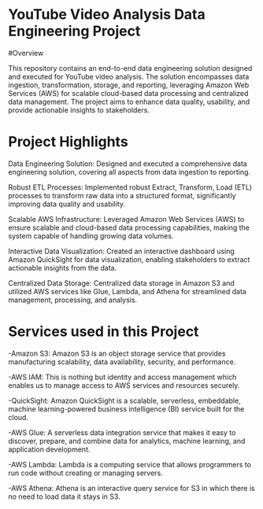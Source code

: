 # YouTube Video Analysis Data Engineering Project

#Overview

This repository contains an end-to-end data engineering solution designed and executed for YouTube video analysis. The solution encompasses data ingestion, transformation, storage, and reporting, leveraging Amazon Web Services (AWS) for scalable cloud-based data processing and centralized data management. The project aims to enhance data quality, usability, and provide actionable insights to stakeholders.

# Project Highlights

Data Engineering Solution: Designed and executed a comprehensive data engineering solution, covering all aspects from data ingestion to reporting.

Robust ETL Processes: Implemented robust Extract, Transform, Load (ETL) processes to transform raw data into a structured format, significantly improving data quality and usability.

Scalable AWS Infrastructure: Leveraged Amazon Web Services (AWS) to ensure scalable and cloud-based data processing capabilities, making the system capable of handling growing data volumes.

Interactive Data Visualization: Created an interactive dashboard using Amazon QuickSight for data visualization, enabling stakeholders to extract actionable insights from the data.

Centralized Data Storage: Centralized data storage in Amazon S3 and utilized AWS services like Glue, Lambda, and Athena for streamlined data management, processing, and analysis.

# Services used in this Project

-Amazon S3: Amazon S3 is an object storage service that provides manufacturing scalability, data availability, security, and performance.

-AWS IAM: This is nothing but identity and access management which enables us to manage access to AWS services and resources securely.

-QuickSight: Amazon QuickSight is a scalable, serverless, embeddable, machine learning-powered business intelligence (BI) service built for the cloud.

-AWS Glue: A serverless data integration service that makes it easy to discover, prepare, and combine data for analytics, machine learning, and application development.

-AWS Lambda: Lambda is a computing service that allows programmers to run code without creating or managing servers.

-AWS Athena: Athena is an interactive query service for S3 in which there is no need to load data it stays in S3.
